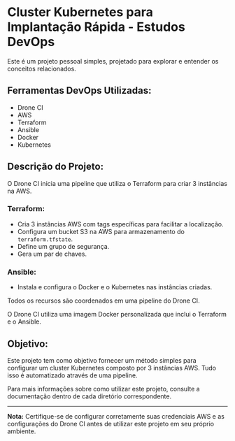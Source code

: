 # Cluster Kubernetes para Implantação Rápida - Estudos DevOps

Este é um projeto pessoal simples, projetado para explorar e entender os conceitos relacionados.

## Ferramentas DevOps Utilizadas:

- Drone CI
- AWS
- Terraform
- Ansible
- Docker
- Kubernetes

## Descrição do Projeto:

O Drone CI inicia uma pipeline que utiliza o Terraform para criar 3 instâncias na AWS.

### Terraform:
- Cria 3 instâncias AWS com tags específicas para facilitar a localização.
- Configura um bucket S3 na AWS para armazenamento do `terraform.tfstate`.
- Define um grupo de segurança.
- Gera um par de chaves.

### Ansible:
- Instala e configura o Docker e o Kubernetes nas instâncias criadas.

Todos os recursos são coordenados em uma pipeline do Drone CI.

O Drone CI utiliza uma imagem Docker personalizada que inclui o Terraform e o Ansible.

## Objetivo:

Este projeto tem como objetivo fornecer um método simples para configurar um cluster Kubernetes composto por 3 instâncias AWS. Tudo isso é automatizado através de uma pipeline.

Para mais informações sobre como utilizar este projeto, consulte a documentação dentro de cada diretório correspondente.

---
**Nota:** Certifique-se de configurar corretamente suas credenciais AWS e as configurações do Drone CI antes de utilizar este projeto em seu próprio ambiente.
